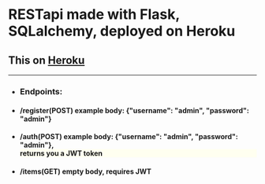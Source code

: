 # RESTapi made with Flask, SQLalchemy, deployed on Heroku

## This on <a href = 'https://flask-rest-api-st.herokuapp.com/'>Heroku</a> ##
---
* ### Endpoints:
* #### /register(POST) example body: {"username": "admin", "password": "admin"}
* #### /auth(POST)     example body: {"username": "admin", "password": "admin"}, <div style="background-color: #FFFFF0">returns you a JWT token</div>
* #### /items(GET)     empty body, requires JWT 
